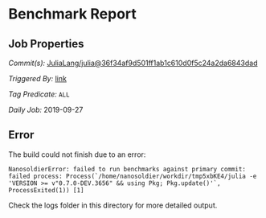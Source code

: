 # Benchmark Report

## Job Properties

*Commit(s):* [JuliaLang/julia@36f34af9d501ff1ab1c610d0f5c24a2da6843dad](https://github.com/JuliaLang/julia/commit/36f34af9d501ff1ab1c610d0f5c24a2da6843dad)

*Triggered By:* [link](https://github.com/JuliaLang/julia/commit/36f34af9d501ff1ab1c610d0f5c24a2da6843dad#commitcomment-35258793)

*Tag Predicate:* `ALL`

*Daily Job:* 2019-09-27

## Error

The build could not finish due to an error:

```
NanosoldierError: failed to run benchmarks against primary commit: failed process: Process(`/home/nanosoldier/workdir/tmp5xbKE4/julia -e 'VERSION >= v"0.7.0-DEV.3656" && using Pkg; Pkg.update()'`, ProcessExited(1)) [1]
```

Check the logs folder in this directory for more detailed output.

